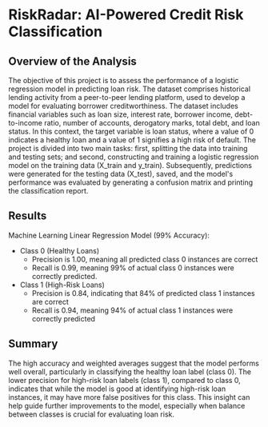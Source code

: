 # RiskRadar: AI-Powered Credit Risk Classification

## Overview of the Analysis

The objective of this project is to assess the performance of a logistic regression model in predicting loan risk. The dataset comprises historical lending activity from a peer-to-peer lending platform, used to develop a model for evaluating borrower creditworthiness. The dataset includes financial variables such as loan size, interest rate, borrower income, debt-to-income ratio, number of accounts, derogatory marks, total debt, and loan status. In this context, the target variable is loan status, where a value of 0 indicates a healthy loan and a value of 1 signifies a high risk of default. The project is divided into two main tasks: first, splitting the data into training and testing sets; and second, constructing and training a logistic regression model on the training data (X_train and y_train). Subsequently, predictions were generated for the testing data (X_test), saved, and the model's performance was evaluated by generating a confusion matrix and printing the classification report.

## Results

Machine Learning Linear Regression Model (99% Accuracy):
* Class 0 (Healthy Loans)
    * Precision is 1.00, meaning all predicted class 0 instances are correct
    * Recall is 0.99, meaning 99% of actual class 0 instances were correctly predicted.
* Class 1 (High-Risk Loans)
    * Precision is 0.84, indicating that 84% of predicted class 1 instances are correct
    * Recall is 0.94, meaning 94% of actual class 1 instances were correctly predicted

## Summary

The high accuracy and weighted averages suggest that the model performs well overall, particularly in classifying the healthy loan label (class 0). The lower precision for high-risk loan labels (class 1), compared to class 0, indicates that while the model is good at identifying high-risk loan instances, it may have more false positives for this class. This insight can help guide further improvements to the model, especially when balance between classes is crucial for evaluating loan risk.
